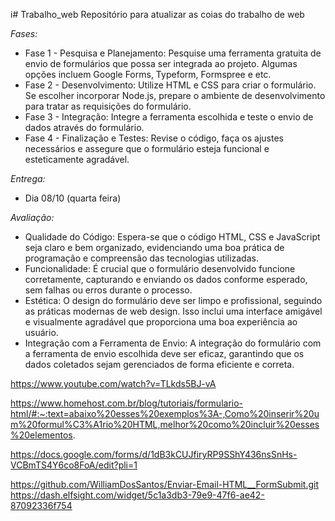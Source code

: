 i# Trabalho_web
Repositório para atualizar as coias do trabalho de web

_Fases:_

- Fase 1 - Pesquisa e Planejamento:
        Pesquise uma ferramenta gratuita de envio de formulários que possa ser integrada ao projeto. Algumas opções incluem Google Forms, Typeform, Formspree e etc.
- Fase 2 - Desenvolvimento:
        Utilize HTML e CSS para criar o formulário. Se escolher incorporar Node.js, prepare o ambiente de desenvolvimento para tratar as requisições do formulário.
- Fase 3 - Integração:
        Integre a ferramenta escolhida e teste o envio de dados através do formulário.
- Fase 4 - Finalização e Testes:
        Revise o código, faça os ajustes necessários e assegure que o formulário esteja funcional e esteticamente agradável.
  
_Entrega:_
- Dia 08/10 (quarta feira)

_Avaliação:_
- Qualidade do Código:
        Espera-se que o código HTML, CSS e JavaScript seja claro e bem organizado, evidenciando uma boa prática de programação e compreensão das tecnologias utilizadas.
- Funcionalidade:
        É crucial que o formulário desenvolvido funcione corretamente, capturando e enviando os dados conforme esperado, sem falhas ou erros durante o processo.
- Estética:
        O design do formulário deve ser limpo e profissional, seguindo as práticas modernas de web design. Isso inclui uma interface amigável e visualmente agradável que proporciona uma boa experiência ao usuário.
- Integração com a Ferramenta de Envio:
        A integração do formulário com a ferramenta de envio escolhida deve ser eficaz, garantindo que os dados coletados sejam gerenciados de forma eficiente e correta.


https://www.youtube.com/watch?v=TLkds5BJ-vA

https://www.homehost.com.br/blog/tutoriais/formulario-html/#:~:text=abaixo%20esses%20exemplos%3A-,Como%20inserir%20um%20formul%C3%A1rio%20HTML,melhor%20como%20incluir%20esses%20elementos.

https://docs.google.com/forms/d/1dB3kCUJfiryRP9SShY436nsSnHs-VCBmTS4Y6co8FoA/edit?pli=1


https://github.com/WilliamDosSantos/Enviar-Email-HTML__FormSubmit.git
https://dash.elfsight.com/widget/5c1a3db3-79e9-47f6-ae42-87092336f754